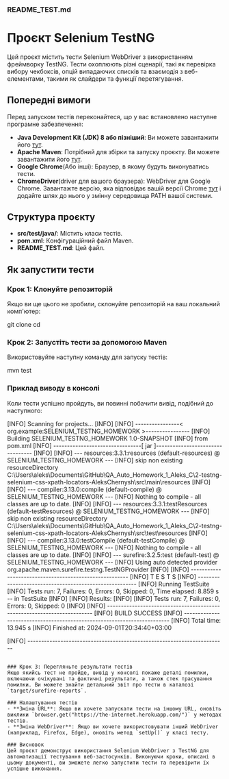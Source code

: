### README_TEST.md

# Проєкт Selenium TestNG
Цей проєкт містить тести Selenium WebDriver з використанням фреймворку TestNG. Тести охоплюють різні сценарії, такі як перевірка вибору чекбоксів, опцій випадаючих списків та взаємодія з веб-елементами, такими як слайдери та функції перетягування.

## Попередні вимоги
Перед запуском тестів переконайтеся, що у вас встановлено наступне програмне забезпечення:

- **Java Development Kit (JDK) 8 або пізніший**: Ви можете завантажити його [тут](https://www.oracle.com/java/technologies/javase-jdk11-downloads.html).
- **Apache Maven**: Потрібний для збірки та запуску проєкту. Ви можете завантажити його [тут](https://maven.apache.org/download.cgi).
- **Google Chrome**(Або інші): Браузер, в якому будуть виконуватись тести.
- **ChromeDriver**(driver для вашого браузера): WebDriver для Google Chrome. Завантажте версію, яка відповідає вашій версії Chrome [тут](https://sites.google.com/a/chromium.org/chromedriver/downloads) і додайте шлях до нього у змінну середовища PATH вашої системи.

## Структура проєкту
- **src/test/java/**: Містить класи тестів.
- **pom.xml**: Конфігураційний файл Maven.
- **README_TEST.md**: Цей файл.

## Як запустити тести
### Крок 1: Клонуйте репозиторій
Якщо ви ще цього не зробили, склонуйте репозиторій на ваш локальний комп'ютер:

git clone <repository-url>
cd <repository-directory>

### Крок 2: Запустіть тести за допомогою Maven
Використовуйте наступну команду для запуску тестів:

mvn test

### Приклад виводу в консолі
Коли тести успішно пройдуть, ви повинні побачити вивід, подібний до наступного:

[INFO] Scanning for projects...
[INFO]
[INFO] ----------------< org.example:SELENIUM_TESTNG_HOMEWORK >----------------
[INFO] Building SELENIUM_TESTNG_HOMEWORK 1.0-SNAPSHOT
[INFO]   from pom.xml
[INFO] --------------------------------[ jar ]---------------------------------
[INFO]
[INFO] --- resources:3.3.1:resources (default-resources) @ SELENIUM_TESTNG_HOMEWORK ---
[INFO] skip non existing resourceDirectory C:\Users\aleks\Documents\GitHub\QA_Auto_Homework_1_Aleks_C\2-testng-selenium-css-xpath-locators-AleksChernysh\src\main\resources
[INFO]
[INFO] --- compiler:3.13.0:compile (default-compile) @ SELENIUM_TESTNG_HOMEWORK ---
[INFO] Nothing to compile - all classes are up to date.
[INFO]
[INFO] --- resources:3.3.1:testResources (default-testResources) @ SELENIUM_TESTNG_HOMEWORK ---
[INFO] skip non existing resourceDirectory C:\Users\aleks\Documents\GitHub\QA_Auto_Homework_1_Aleks_C\2-testng-selenium-css-xpath-locators-AleksChernysh\src\test\resources
[INFO]
[INFO] --- compiler:3.13.0:testCompile (default-testCompile) @ SELENIUM_TESTNG_HOMEWORK ---
[INFO] Nothing to compile - all classes are up to date.
[INFO]
[INFO] --- surefire:3.2.5:test (default-test) @ SELENIUM_TESTNG_HOMEWORK ---
[INFO] Using auto detected provider org.apache.maven.surefire.testng.TestNGProvider
[INFO]
[INFO] -------------------------------------------------------
[INFO]  T E S T S
[INFO] -------------------------------------------------------
[INFO] Running TestSuite
[INFO] Tests run: 7, Failures: 0, Errors: 0, Skipped: 0, Time elapsed: 8.859 s -- in TestSuite
[INFO]
[INFO] Results:
[INFO]
[INFO] Tests run: 7, Failures: 0, Errors: 0, Skipped: 0
[INFO]
[INFO] ------------------------------------------------------------------------
[INFO] BUILD SUCCESS
[INFO] ------------------------------------------------------------------------
[INFO] Total time:  13.945 s
[INFO] Finished at: 2024-09-01T20:34:40+03:00

[INFO] ------------------------------------------------------------------------
```

### Крок 3: Перегляньте результати тестів
Якщо якийсь тест не пройде, вивід у консолі покаже деталі помилки, включаючи очікувані та фактичні результати, а також стек трасування помилки. Ви можете знайти детальний звіт про тести в каталозі `target/surefire-reports`.

### Налаштування тестів
- **Зміна URL**: Якщо ви хочете запускати тести на іншому URL, оновіть виклики `browser.get("https://the-internet.herokuapp.com/")` у методах тестів.
- **Зміна WebDriver**: Якщо ви хочете використовувати інший WebDriver (наприклад, Firefox, Edge), оновіть метод `setUp()` у класі тесту.

### Висновок
Цей проєкт демонструє використання Selenium WebDriver з TestNG для автоматизації тестування веб-застосунків. Виконуючи кроки, описані в цьому документі, ви зможете легко запустити тести та перевірити їх успішне виконання.
